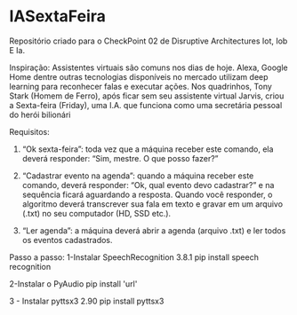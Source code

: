 # IASextaFeira
Repositório criado para o CheckPoint 02 de Disruptive Architectures Iot, Iob E Ia.

Inspiração:
Assistentes virtuais são comuns nos dias de hoje. Alexa,
Google Home dentre outras tecnologias disponíveis no
mercado utilizam deep learning para reconhecer falas e
executar ações.
Nos quadrinhos, Tony Stark (Homem de Ferro), após ficar
sem seu assistente virtual Jarvis, criou a Sexta-feira
(Friday), uma I.A. que funciona como uma secretária
pessoal do herói bilionári



Requisitos:
1) “Ok sexta-feira”: toda vez que a máquina receber este comando, ela
deverá responder: “Sim, mestre. O que posso fazer?”

2) “Cadastrar evento na agenda”: quando a máquina receber este
comando, deverá responder: “Ok, qual evento devo cadastrar?” e na
sequência ficará aguardando a resposta. Quando você responder, o
algoritmo deverá transcrever sua fala em texto e gravar em um arquivo
(.txt) no seu computador (HD, SSD etc.).

3) “Ler agenda”: a máquina deverá abrir a agenda (arquivo .txt) e ler todos
os eventos cadastrados.



Passo a passo:
1-Instalar SpeechRecognition 3.8.1
    pip install speech recognition

2-Instalar o PyAudio
    pip install 'url'

3 - Instalar pyttsx3 2.90
    pip install pyttsx3